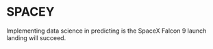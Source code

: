 # SPACEY
Implementing data science in predicting is the SpaceX Falcon 9 launch landing will succeed.
